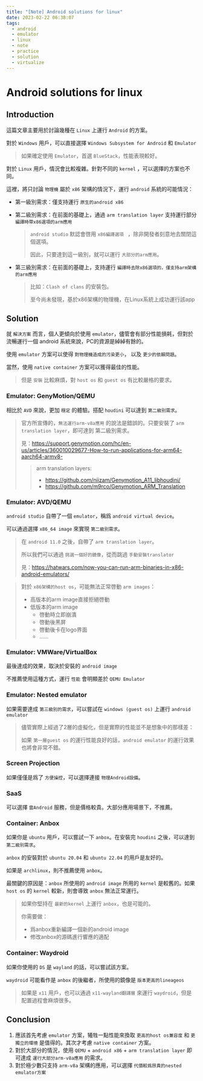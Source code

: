 ```yaml
---
title: "[Note] Android solutions for linux"
date: 2023-02-22 06:38:07
tags:
  - android
  - emulator
  - linux
  - note
  - practice
  - solution
  - virtualize
---
```


# Android solutions for linux

## Introduction

這篇文章主要用於討論幾種在 `Linux` 上運行 `Android` 的方案。

對於 `Windows` 用戶，可以直接選擇 `Windows Subsystem for Android` 和 `Emulator`

> 如果確定使用 `Emulator`，首選 `BlueStack`，性能表現較好。

對於 `Linux` 用戶，情況會比較複雜。針對不同的 `kernel` ，可以選擇的方案也不同。

這裡，將只討論 `物理機` 屬於 `x86` 架構的情況下，運行 `android` 系統的可能情況：

- 第一級別需求：僅支持運行 `原生的android x86`

- 第二級別需求：在前面的基礎上，通過 `arm translation layer` 支持運行部分 `編譯時帶x86選項的arm應用`

  > `android studio` 默認會啓用 `x86編譯選項 ` ，除非開發者刻意地去關閉這個選項。
  >
  > 因此，只要達到這一級別，就可以運行 `大部分的arm應用`。

- 第三級別需求：在前面的基礎上，支持運行 `編譯時去除x86選項的，僅支持arm架構的arm應用`

  > 比如：`Clash of clans` 的安裝包。
  >
  > 至今尚未發現，基於x86架構的物理機，在Linux系統上成功運行該app



## Solution

就 `解決方案` 而言，個人更傾向於使用 `emulator`，儘管會有部分性能損耗，但對於流暢運行一個 android 系統來說，PC的資源是綽綽有餘的。

使用 `emulator` 方案可以使得 `對物理機造成的污染更小`， 以及 `更少的依賴問題`。

當然，使用 `native container` 方案可以獲得最佳的性能。

> 但是 `安裝` 比較麻煩，對 `host os` 和 `guest os` 有比較嚴格的要求。



### Emulator: GenyMotion/QEMU

相比於 `AVD` 來說，更加 `穩定` 的體驗。搭配 `houdini` 可以達到 `第二級別需求`。

> 官方所宣傳的，`無法運行arm-v8a應用` 的說法是錯誤的。只要安裝了 `arm translation layer`，即可達到 第二級別需求。
>
> 見：https://support.genymotion.com/hc/en-us/articles/360010029677-How-to-run-applications-for-arm64-aarch64-armv8-
>
> > arm translation layers:
> >
> > - https://github.com/niizam/Genymotion_A11_libhoudini/
> > - https://github.com/m9rco/Genymotion_ARM_Translation



### Emulator: AVD/QEMU

`android studio` 自帶了一個 `emulator`，稱爲 `android virtual device`。

可以通過選擇 `x86_64 image` 來實現 `第二級別需求`。

> 在 `android 11.0` 之後，自帶了 `arm translation layer`。
>
> 所以我們可以通過 `挑選一個好的鏡像`，從而跳過 `手動安裝translator`
>
> 見：https://hatwars.com/now-you-can-run-arm-binaries-in-x86-android-emulators/

> 對於 `x86架構的host os`，可能無法正常啓動 `arm images`：
>
> - 高版本的arm image直接拒絕啓動
> - 低版本的arm image
>   - 啓動時立即崩潰
>   - 啓動後黑屏
>   - 啓動後卡在logo界面
>   - ......



### Emulator: VMWare/VirtualBox

最後達成的效果，取決於安裝的 `android image`

不推薦使用這種方式，運行 `性能` 會明顯差於 `QEMU Emulator ` 



### Emulator: Nested emulator

如果需要達成 `第三級別的需求`，可以嘗試在 `windows (guest os)` 上運行 `android emulator`

> 儘管實際上經過了2層的虛擬化，但是實際的性能並不是想象中的那樣差：
>
> 如果 `第一層guest os` 的運行性能良好的話，`android emulator` 的運行效果也將會非常不錯。



### Screen Projection

如果僅僅是爲了 `方便操控`，可以選擇連接 `物理Android設備`。



### SaaS

可以選擇 `雲Android` 服務，但是價格較貴。大部分應用場景下，不推薦。



### Container: Anbox

如果你是 `ubuntu` 用戶，可以嘗試一下 `anbox`。在安裝完 `houdini` 之後，可以達到 `第二級別需求`。

`anbox` 的安裝對於 `ubuntu 20.04` 和 `ubuntu 22.04` 的用戶是友好的。

如果是 `archlinux`，則不推薦使用 `anbox`。

最關鍵的原因是：`anbox` 所使用的 `android image` 所用的 `kernel` 是較舊的。如果 `host os` 的 `kernel` 較新，則會導致 `anbox` 無法正常運行。

> 如果你堅持在 `最新的kernel` 上運行 `anbox`，也是可能的。
>
> 你需要做：
>
> - 爲anbox重新編譯一個新的android image
> - 修改anbox的源碼進行響應的適配



### Container: Waydroid

如果你使用的 `DS` 是 `wayland` 的話，可以嘗試該方案。

`waydroid` 可能看作是 `anbox` 的後繼者，所使用的鏡像是 `版本更高的lineageos`

>  如果是 `x11` 用戶，也可以通過 `x11-wayland翻譯層` 來運行 `waydroid`，但是配置過程會麻煩很多。



## Conclusion

1. 應該首先考慮 `emulator` 方案，犧牲一點性能來換取 `更高的host os兼容度` 和 `更獨立的環境` 是值得的。其次才考慮 `native container` 方案。
2. 對於大部分的情況，使用 `QEMU` + `android x86` + `arm translation layer` 即可達成 `運行大部分arm-v8a應用` 的需求。
3. 對於極少數只支持 `arm-v8a` 架構的應用，可以選擇 `代價較爲昂貴的nested emulator方案` 

